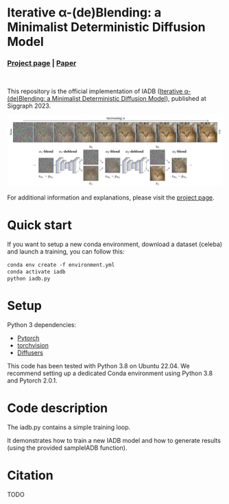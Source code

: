 # Iterative α-(de)Blending: a Minimalist Deterministic Diffusion Model
### [Project page](http://todo) | [Paper](http://todo)
<br />

This repository is the official implementation of IADB ([Iterative α-(de)Blending: a Minimalist Deterministic Diffusion Model](https://arxiv.org/abs/2305.03486)), published at Siggraph 2023.


![image](imgs/teaser.png)

For additional information and explanations, please visit the [project page](http://todo).


# Quick start

If you want to setup a new conda environment, download a dataset (celeba) and launch a training, you can follow this:

```
conda env create -f environment.yml
conda activate iadb
python iadb.py
```

# Setup

Python 3 dependencies:
- [Pytorch](https://pytorch.org/) 
- [torchvision](https://pytorch.org/) 
- [Diffusers](https://github.com/huggingface/diffusers)

This code has been tested with Python 3.8 on Ubuntu 22.04. We recommend setting up a dedicated Conda environment using Python 3.8 and Pytorch 2.0.1.

# Code description

The iadb.py contains a simple training loop.

It demonstrates how to train a new IADB model and how to generate results (using the provided sampleIADB function).

# Citation

TODO